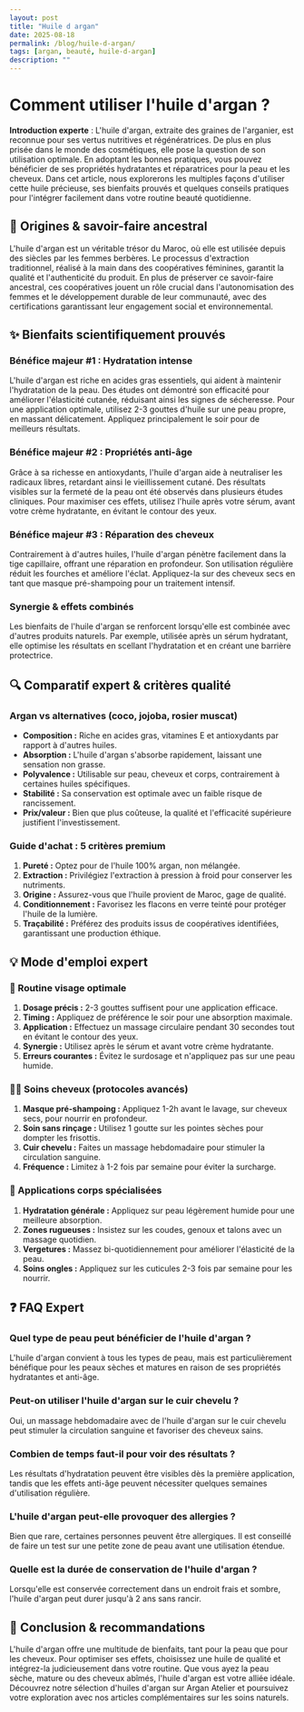 ```yaml
--- 
layout: post
title: "Huile d argan"
date: 2025-08-18
permalink: /blog/huile-d-argan/
tags: [argan, beauté, huile-d-argan]
description: ""
---
```


<h1>Comment utiliser l'huile d'argan ?</h1>
<article>

<p><strong>Introduction experte</strong> :
L'huile d'argan, extraite des graines de l'arganier, est reconnue pour ses vertus nutritives et régénératrices. De plus en plus prisée dans le monde des cosmétiques, elle pose la question de son utilisation optimale. En adoptant les bonnes pratiques, vous pouvez bénéficier de ses propriétés hydratantes et réparatrices pour la peau et les cheveux. Dans cet article, nous explorerons les multiples façons d'utiliser cette huile précieuse, ses bienfaits prouvés et quelques conseils pratiques pour l'intégrer facilement dans votre routine beauté quotidienne.</p>

<h2>🌿 Origines & savoir-faire ancestral</h2>
<p>L'huile d'argan est un véritable trésor du Maroc, où elle est utilisée depuis des siècles par les femmes berbères. Le processus d'extraction traditionnel, réalisé à la main dans des coopératives féminines, garantit la qualité et l'authenticité du produit. En plus de préserver ce savoir-faire ancestral, ces coopératives jouent un rôle crucial dans l'autonomisation des femmes et le développement durable de leur communauté, avec des certifications garantissant leur engagement social et environnemental.</p>

<h2>✨ Bienfaits scientifiquement prouvés</h2>
<h3>Bénéfice majeur #1 : Hydratation intense</h3>
<p>L'huile d'argan est riche en acides gras essentiels, qui aident à maintenir l'hydratation de la peau. Des études ont démontré son efficacité pour améliorer l'élasticité cutanée, réduisant ainsi les signes de sécheresse. Pour une application optimale, utilisez 2-3 gouttes d'huile sur une peau propre, en massant délicatement. Appliquez principalement le soir pour de meilleurs résultats.</p>

<h3>Bénéfice majeur #2 : Propriétés anti-âge</h3>
<p>Grâce à sa richesse en antioxydants, l'huile d'argan aide à neutraliser les radicaux libres, retardant ainsi le vieillissement cutané. Des résultats visibles sur la fermeté de la peau ont été observés dans plusieurs études cliniques. Pour maximiser ces effets, utilisez l'huile après votre sérum, avant votre crème hydratante, en évitant le contour des yeux.</p>

<h3>Bénéfice majeur #3 : Réparation des cheveux</h3>
<p>Contrairement à d'autres huiles, l'huile d'argan pénètre facilement dans la tige capillaire, offrant une réparation en profondeur. Son utilisation régulière réduit les fourches et améliore l'éclat. Appliquez-la sur des cheveux secs en tant que masque pré-shampoing pour un traitement intensif.</p>

<h3>Synergie & effets combinés</h3>
<p>Les bienfaits de l'huile d'argan se renforcent lorsqu'elle est combinée avec d'autres produits naturels. Par exemple, utilisée après un sérum hydratant, elle optimise les résultats en scellant l'hydratation et en créant une barrière protectrice.</p>

<h2>🔍 Comparatif expert & critères qualité</h2>
<h3>Argan vs alternatives (coco, jojoba, rosier muscat)</h3>
<ul>
<li><strong>Composition :</strong> Riche en acides gras, vitamines E et antioxydants par rapport à d'autres huiles.</li>
<li><strong>Absorption :</strong> L'huile d'argan s'absorbe rapidement, laissant une sensation non grasse.</li>
<li><strong>Polyvalence :</strong> Utilisable sur peau, cheveux et corps, contrairement à certaines huiles spécifiques.</li>
<li><strong>Stabilité :</strong> Sa conservation est optimale avec un faible risque de rancissement.</li>
<li><strong>Prix/valeur :</strong> Bien que plus coûteuse, la qualité et l'efficacité supérieure justifient l'investissement.</li>
</ul>

<h3>Guide d'achat : 5 critères premium</h3>
<ol>
<li><strong>Pureté :</strong> Optez pour de l'huile 100% argan, non mélangée.</li>
<li><strong>Extraction :</strong> Privilégiez l'extraction à pression à froid pour conserver les nutriments.</li>
<li><strong>Origine :</strong> Assurez-vous que l'huile provient de Maroc, gage de qualité.</li>
<li><strong>Conditionnement :</strong> Favorisez les flacons en verre teinté pour protéger l'huile de la lumière.</li>
<li><strong>Traçabilité :</strong> Préférez des produits issus de coopératives identifiées, garantissant une production éthique.</li>
</ol>

<h2>💡 Mode d'emploi expert</h2>
<h3>🌸 Routine visage optimale</h3>
<ol>
<li><strong>Dosage précis :</strong> 2-3 gouttes suffisent pour une application efficace.</li>
<li><strong>Timing :</strong> Appliquez de préférence le soir pour une absorption maximale.</li>
<li><strong>Application :</strong> Effectuez un massage circulaire pendant 30 secondes tout en évitant le contour des yeux.</li>
<li><strong>Synergie :</strong> Utilisez après le sérum et avant votre crème hydratante.</li>
<li><strong>Erreurs courantes :</strong> Évitez le surdosage et n'appliquez pas sur une peau humide.</li>
</ol>

<h3>💇‍♀️ Soins cheveux (protocoles avancés)</h3>
<ol>
<li><strong>Masque pré-shampoing :</strong> Appliquez 1-2h avant le lavage, sur cheveux secs, pour nourrir en profondeur.</li>
<li><strong>Soin sans rinçage :</strong> Utilisez 1 goutte sur les pointes sèches pour dompter les frisottis.</li>
<li><strong>Cuir chevelu :</strong> Faites un massage hebdomadaire pour stimuler la circulation sanguine.</li>
<li><strong>Fréquence :</strong> Limitez à 1-2 fois par semaine pour éviter la surcharge.</li>
</ol>

<h3>🫧 Applications corps spécialisées</h3>
<ol>
<li><strong>Hydratation générale :</strong> Appliquez sur peau légèrement humide pour une meilleure absorption.</li>
<li><strong>Zones rugueuses :</strong> Insistez sur les coudes, genoux et talons avec un massage quotidien.</li>
<li><strong>Vergetures :</strong> Massez bi-quotidiennement pour améliorer l'élasticité de la peau.</li>
<li><strong>Soins ongles :</strong> Appliquez sur les cuticules 2-3 fois par semaine pour les nourrir.</li>
</ol>

<h2>❓ FAQ Expert</h2>
<h3>Quel type de peau peut bénéficier de l'huile d'argan ?</h3>
<p>L'huile d'argan convient à tous les types de peau, mais est particulièrement bénéfique pour les peaux sèches et matures en raison de ses propriétés hydratantes et anti-âge.</p>

<h3>Peut-on utiliser l'huile d'argan sur le cuir chevelu ?</h3>
<p>Oui, un massage hebdomadaire avec de l'huile d'argan sur le cuir chevelu peut stimuler la circulation sanguine et favoriser des cheveux sains.</p>

<h3>Combien de temps faut-il pour voir des résultats ?</h3>
<p>Les résultats d'hydratation peuvent être visibles dès la première application, tandis que les effets anti-âge peuvent nécessiter quelques semaines d'utilisation régulière.</p>

<h3>L'huile d'argan peut-elle provoquer des allergies ?</h3>
<p>Bien que rare, certaines personnes peuvent être allergiques. Il est conseillé de faire un test sur une petite zone de peau avant une utilisation étendue.</p>

<h3>Quelle est la durée de conservation de l'huile d'argan ?</h3>
<p>Lorsqu'elle est conservée correctement dans un endroit frais et sombre, l'huile d'argan peut durer jusqu'à 2 ans sans rancir.</p>

<h2>🎯 Conclusion & recommandations</h2>
<p>L'huile d'argan offre une multitude de bienfaits, tant pour la peau que pour les cheveux. Pour optimiser ses effets, choisissez une huile de qualité et intégrez-la judicieusement dans votre routine. Que vous ayez la peau sèche, mature ou des cheveux abîmés, l'huile d'argan est votre alliée idéale. Découvrez notre sélection d'huiles d'argan sur Argan Atelier et poursuivez votre exploration avec nos articles complémentaires sur les soins naturels.</p>
</article>
